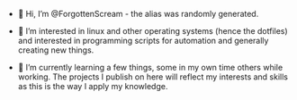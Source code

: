 - 👋 Hi, I’m @ForgottenScream - the alias was randomly generated.

- 👀 I’m interested in linux and other operating systems (hence the dotfiles) and interested in programming scripts for automation and generally creating new things.

- 🌱 I’m currently learning a few things, some in my own time others while working. The projects I publish on here will reflect my interests and skills as this is the way I apply my knowledge.
